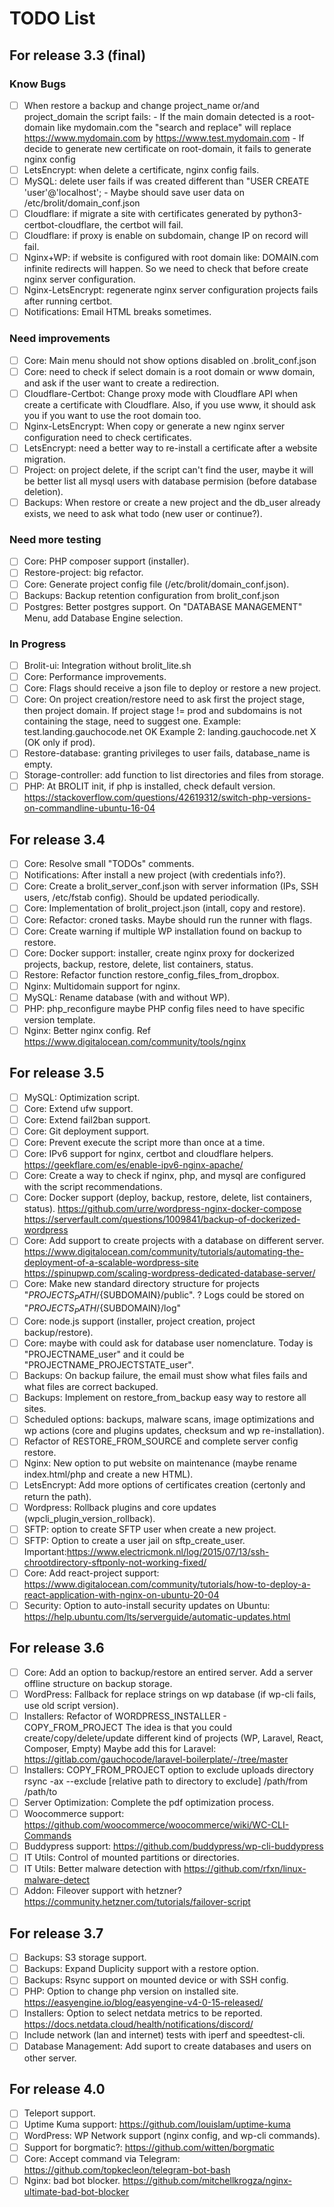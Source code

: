 # TODO List

## For release 3.3 (final)

### Know Bugs

- [ ] When restore a backup and change project_name or/and project_domain the script fails:
        - If the main domain detected is a root-domain like mydomain.com the "search and replace" 
          will replace https://www.mydomain.com by https://www.test.mydomain.com
        - If decide to generate new certificate on root-domain, it fails to generate nginx config
- [ ] LetsEncrypt: when delete a certificate, nginx config fails.
- [ ] MySQL: delete user fails if was created different than "USER CREATE 'user'@'localhost'; 
        - Maybe should save user data on /etc/brolit/domain_conf.json
- [ ] Cloudflare: if migrate a site with certificates generated by python3-certbot-cloudflare, the certbot will fail.
- [ ] Cloudflare: if proxy is enable on subdomain, change IP on record will fail.
- [ ] Nginx+WP: if website is configured with root domain like: DOMAIN.com infinite redirects will happen. So we need to check that before create nginx server configuration.
- [ ] Nginx-LetsEncrypt: regenerate nginx server configuration projects fails after running certbot.
- [ ] Notifications: Email HTML breaks sometimes.

### Need improvements

- [ ] Core: Main menu should not show options disabled on .brolit_conf.json
- [ ] Core: need to check if select domain is a root domain or www domain, and ask if the user want to create a redirection.
- [ ] Cloudflare-Certbot: Change proxy mode with Cloudflare API when create a certificate with Cloudflare.
        Also, if you use www, it should ask you if you want to use the root domain too.
- [ ] Nginx-LetsEncrypt: When copy or generate a new nginx server configuration need to check certificates.
- [ ] LetsEncrypt: need a better way to re-install a certificate after a website migration.
- [ ] Project: on project delete, if the script can't find the user, maybe it will be better list all mysql users with database permision (before database deletion).
- [ ] Backups: When restore or create a new project and the db_user already exists, we need to ask what todo (new user or continue?).

### Need more testing

- [ ] Core: PHP composer support (installer).
- [ ] Restore-project: big refactor.
- [ ] Core: Generate project config file (/etc/brolit/domain_conf.json).
- [ ] Backups: Backup retention configuration from brolit_conf.json
- [ ] Postgres: Better postgres support. On "DATABASE MANAGEMENT" Menu, add Database Engine selection.

### In Progress

- [ ] Brolit-ui: Integration without brolit_lite.sh
- [ ] Core: Performance improvements.
- [ ] Core: Flags should receive a json file to deploy or restore a new project.
- [ ] Core: On project creation/restore need to ask first the project stage, then project domain.
        If project stage != prod and subdomains is not containing the stage, need to suggest one.
        Example: test.landing.gauchocode.net OK
        Example 2: landing.gauchocode.net X (OK only if prod).
- [ ] Restore-database: granting privileges to user fails, database_name is empty.
- [ ] Storage-controller: add function to list directories and files from storage.
- [ ] PHP: At BROLIT init, if php is installed, check default version.
        https://stackoverflow.com/questions/42619312/switch-php-versions-on-commandline-ubuntu-16-04

## For release 3.4

- [ ] Core: Resolve small "TODOs" comments.
- [ ] Notifications: After install a new project (with credentials info?).
- [ ] Core: Create a brolit_server_conf.json with server information (IPs, SSH users, /etc/fstab config). Should be updated periodically.
- [ ] Core: Implementation of brolit_project.json (intall, copy and restore).
- [ ] Core: Refactor: croned tasks. Maybe should run the runner with flags.
- [ ] Core: Create warning if multiple WP installation found on backup to restore.
- [ ] Core: Docker support: installer, create nginx proxy for dockerized projects, backup, restore, delete, list containers, status.
- [ ] Restore: Refactor function restore_config_files_from_dropbox.
- [ ] Nginx: Multidomain support for nginx.
- [ ] MySQL: Rename database (with and without WP).
- [ ] PHP: php_reconfigure maybe PHP config files need to have specific version template.
- [ ] Nginx: Better nginx config. 
        Ref https://www.digitalocean.com/community/tools/nginx

## For release 3.5

- [ ] MySQL: Optimization script.
- [ ] Core: Extend ufw support.
- [ ] Core: Extend fail2ban support.
- [ ] Core: Git deployment support.
- [ ] Core: Prevent execute the script more than once at a time.
- [ ] Core: IPv6 support for nginx, certbot and cloudflare helpers.
        https://geekflare.com/es/enable-ipv6-nginx-apache/
- [ ] Core: Create a way to check if nginx, php, and mysql are configured with the script recommendations.
- [ ] Core: Docker support (deploy, backup, restore, delete, list containers, status).
        https://github.com/urre/wordpress-nginx-docker-compose
        https://serverfault.com/questions/1009841/backup-of-dockerized-wordpress
- [ ] Core: Add support to create projects with a database on different server.
        https://www.digitalocean.com/community/tutorials/automating-the-deployment-of-a-scalable-wordpress-site
        https://spinupwp.com/scaling-wordpress-dedicated-database-server/
- [ ] Core: Make new standard directory structure for projects "${PROJECTS_PATH}/${SUBDOMAIN}/public". ?
      Logs could be stored on "${PROJECTS_PATH}/${SUBDOMAIN}/log"
- [ ] Core: node.js support (installer, project creation, project backup/restore).
- [ ] Core: maybe with could ask for database user nomenclature. Today is "PROJECTNAME_user" and it could be "PROJECTNAME_PROJECTSTATE_user".
- [ ] Backups: On backup failure, the email must show what files fails and what files are correct backuped.
- [ ] Backups: Implement on restore_from_backup easy way to restore all sites.
- [ ] Scheduled options: backups, malware scans, image optimizations and wp actions (core and plugins updates, checksum and wp re-installation).
- [ ] Refactor of RESTORE_FROM_SOURCE and complete server config restore.
- [ ] Nginx: New option to put website on maintenance (maybe rename index.html/php and create a new HTML).
- [ ] LetsEncrypt: Add more options of certificates creation (certonly and return the path).
- [ ] Wordpress: Rollback plugins and core updates (wpcli_plugin_version_rollback).
- [ ] SFTP: option to create SFTP user when create a new project.
- [ ] SFTP: Option to create a user jail on sftp_create_user.
        Important:https://www.electricmonk.nl/log/2015/07/13/ssh-chrootdirectory-sftponly-not-working-fixed/
- [ ] Core: Add react-project support:
        https://www.digitalocean.com/community/tutorials/how-to-deploy-a-react-application-with-nginx-on-ubuntu-20-04
- [ ] Security: Option to auto-install security updates on Ubuntu: 
        https://help.ubuntu.com/lts/serverguide/automatic-updates.html

## For release 3.6

- [ ] Core: Add an option to backup/restore an entired server. Add a server offline structure on backup storage.
- [ ] WordPress: Fallback for replace strings on wp database (if wp-cli fails, use old script version).
- [ ] Installers: Refactor of WORDPRESS_INSTALLER - COPY_FROM_PROJECT
        The idea is that you could create/copy/delete/update different kind of projects (WP, Laravel, React, Composer, Empty)
        Maybe add this for Laravel: https://gitlab.com/gauchocode/laravel-boilerplate/-/tree/master
- [ ] Installers: COPY_FROM_PROJECT option to exclude uploads directory
        rsync -ax --exclude [relative path to directory to exclude] /path/from /path/to
- [ ] Server Optimization: Complete the pdf optimization process.
- [ ] Woocommerce support: https://github.com/woocommerce/woocommerce/wiki/WC-CLI-Commands
- [ ] Buddypress support: https://github.com/buddypress/wp-cli-buddypress
- [ ] IT Utils: Control of mounted partitions or directories.
- [ ] IT Utils: Better malware detection with https://github.com/rfxn/linux-malware-detect
- [ ] Addon: Fileover support with hetzner? https://community.hetzner.com/tutorials/failover-script

## For release 3.7

- [ ] Backups: S3 storage support.
- [ ] Backups: Expand Duplicity support with a restore option.
- [ ] Backups: Rsync support on mounted device or with SSH config.
- [ ] PHP: Option to change php version on installed site.
        https://easyengine.io/blog/easyengine-v4-0-15-released/
- [ ] Installers: Option to select netdata metrics to be reported.
        https://docs.netdata.cloud/health/notifications/discord/
- [ ] Include network (lan and internet) tests with iperf and speedtest-cli.
- [ ] Database Management: Add suport to create databases and users on other server.

## For release 4.0

- [ ] Teleport support.
- [ ] Uptime Kuma support: 
        https://github.com/louislam/uptime-kuma
- [ ] WordPress: WP Network support (nginx config, and wp-cli commands).
- [ ] Support for borgmatic?: https://github.com/witten/borgmatic
- [ ] Core: Accept command via Telegram: https://github.com/topkecleon/telegram-bot-bash
- [ ] Nginx: bad bot blocker.
      https://github.com/mitchellkrogza/nginx-ultimate-bad-bot-blocker